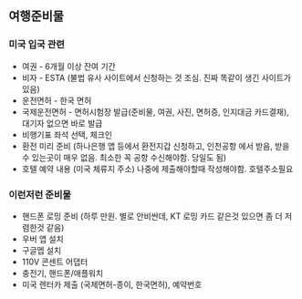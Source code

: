 ## 여행준비물
### 미국 입국 관련
- 여권 - 6개월 이상 잔여 기간
- 비자 - ESTA (불법 유사 사이트에서 신청하는 것 조심. 진짜 똑같이 생긴 사이트가 있음)
- 운전면허 - 한국 면허
- 국제운전면허 - 면허시험장 발급(준비물, 여권, 사진, 면허증, 인지대금 카드결재), 대기자 없으면 바로 발급
- 비행기표 좌석 선택, 체크인
- 환전 미리 준비 (하나은행 앱 등에서 환전지갑 신청하고, 인천공항 에서 받음, 받을수 있는곳이 매우 없음. 최소한 꼭 공항 수신해야함. 당일도 됨)
- 호텔 예약 내용 (미국 체류지 주소) 나중에 제출해야할때 작성해야함. 호텔주소필요


### 이런저런 준비물
- 핸드폰 로밍 준비 (하루 만원. 별로 안비싼데, KT 로밍 카드 같은것 있으면 좀 더 저렴한것 같음)
- 우버 앱 설치
- 구글멥 설치
- 110V 콘센트 어댑터
- 충전기, 핸드폰/애플워치
- 미국 렌터카 제출 (국제면허-종이, 한국면허), 예약번호

